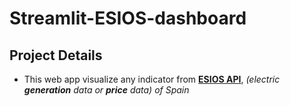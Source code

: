 # Streamlit-ESIOS-dashboard 
## **Project Details**

- This web app visualize any indicator from **[ESIOS API](https://www.esios.ree.es/es)**, *(electric **generation** data or **price** data) of Spain*
